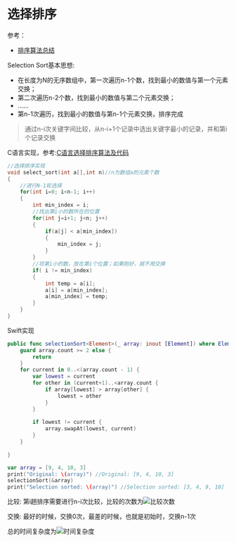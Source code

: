 # 选择排序

参考：

+ [排序算法总结](<https://www.runoob.com/w3cnote/sort-algorithm-summary.html>)

Selection Sort基本思想:

+ 在长度为N的无序数组中，第一次遍历n-1个数，找到最小的数值与第一个元素交换；
+ 第二次遍历n-2个数，找到最小的数值与第二个元素交换；
+ …...
+ 第n-1次遍历，找到最小的数值与第n-1个元素交换，排序完成

> 通过n-i次关键字间比较，从n-i+1个记录中选出关键字最小的记录，并和第i个记录交换



C语言实现，参考:[C语言选择排序算法及代码](<http://c.biancheng.net/cpp/html/2442.html>)

```c
//选择排序实现
void select_sort(int a[],int n)//n为数组a的元素个数
{
    //进行N-1轮选择
    for(int i=0; i<n-1; i++)
    {
        int min_index = i; 
        //找出第i小的数所在的位置
        for(int j=i+1; j<n; j++)
        {
            if(a[j] < a[min_index])
            {
                min_index = j;
            }
        }
        //将第i小的数，放在第i个位置；如果刚好，就不用交换
        if( i != min_index)
        {
            int temp = a[i];
            a[i] = a[min_index];
            a[min_index] = temp;
        }
    }
}
```



Swift实现

```swift
public func selectionSort<Element>(_ array: inout [Element]) where Element: Comparable {
    guard array.count >= 2 else {
        return
    }
    for current in 0..<(array.count - 1) {
        var lowest = current
        for other in (current+1)..<array.count {
            if array[lowest] > array[other] {
                lowest = other
            }
        }
        
        if lowest != current {
            array.swapAt(lowest, current)
        }
    }
    
}

var array = [9, 4, 10, 3]
print("Original: \(array)") //Original: [9, 4, 10, 3]
selectionSort(&array)
print("Selection sorted: \(array)") //Selection sorted: [3, 4, 9, 10]
```



比较: 第i趟排序需要进行n-i次比较，比较的次数为![比较次数](http://latex.codecogs.com/gif.latex?\sum_{i=1}^{n-1}(n-i)=n-1+n-2+...+1=\frac{n(n-1)}{2})

交换: 最好的时候，交换0次，最差的时候，也就是初始时，交换n-1次

总的时间复杂度为![时间复杂度](http://latex.codecogs.com/gif.latex?O(n^2))



